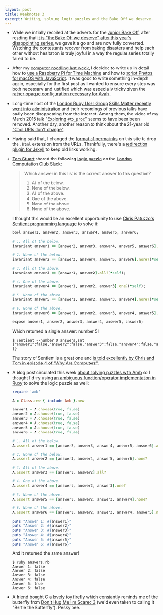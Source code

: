 ```yaml
---
layout: post
title: Weeknotes 3
excerpt: Writing, solving logic puzzles and the Bake Off we deserve.
---
```

*   While we initially recoiled at the adverts for the [Junior Bake Off](https://www.channel4.com/programmes/junior-bake-off), after reading that [it is "the Bake Off we deserve" after this year's disappointing series](https://www.theguardian.com/tv-and-radio/2019/nov/11/junior-bake-off-the-kids-spinoff-thats-the-perfect-antidote-to-baking-brutality), we gave it a go and are now fully converted. Watching the contestants recover from baking disasters and help each other without hesitation is truly joyful in a way the regular series totally failed to be.

*   After my [computer noodling last week](/2019/11/10/weeknotes-2.html), I decided to write up in detail how to [use a Raspberry Pi for Time Machine](/2019/11/12/using-a-raspberry-pi-for-time-machine/) and how to [script Photos for macOS with JavaScript](/2019/11/13/scripting-photos-for-macos-with-javascript/). It was good to write something in-depth again, especially for the first post as I wanted to ensure every step was both necessary and justified which was especially tricky given [the rather opaque configuration necessary for Avahi](/2019/11/12/using-a-raspberry-pi-for-time-machine/#configuring-avahi).

*   Long-time host of the [London Ruby User Group](http://lrug.org) [Skills Matter recently went into administration](https://www.linkedin.com/pulse/skills-matter-appointed-administrators-wendy-devolder/) and their recordings of previous talks have sadly been disappearing from the internet. Among them, the video of my March 2015 talk ["Exploring `#to_proc`"](/2014/11/26/data-structures-as-functions.html) seems to have been been removed. Another day, another reason to think about the 21-year old ["Cool URIs don't change"](https://www.w3.org/Provider/Style/URI).

*   Having said that, I changed the [format of permalinks](https://jekyllrb.com/docs/permalinks/#built-in-formats) on this site to drop the `.html` extension from the URLs. Thankfully, there's a [redirection plugin for Jekyll](https://github.com/jekyll/jekyll-redirect-from) to keep old links working.

*   [Tom Stuart](https://codon.com) shared the following [logic puzzle](https://math.stackexchange.com/questions/2217248/which-answer-in-this-list-is-the-correct-answer-to-this-question) on the [London Computation Club Slack](https://computationclub-slack.herokuapp.com/):

    > Which answer in this list is the correct answer to this question?
    >
    > 1. All of the below.
    > 2. None of the below.
    > 3. All of the above.
    > 4. One of the above.
    > 5. None of the above.
    > 6. None of the above.

    I thought this would be an excellent opportunity to use [Chris Patuzzo's Sentient programming language](https://sentient-lang.org) to solve it:

    ```ruby
    bool answer1, answer2, answer3, answer4, answer5, answer6;

    # 1. All of the below.
    invariant answer1 == [answer2, answer3, answer4, answer5, answer6].all?(*self);

    # 2. None of the below.
    invariant answer2 == [answer3, answer4, answer5, answer6].none?(*self);

    # 3. All of the above.
    invariant answer3 == [answer1, answer2].all?(*self);

    # 4. One of the above.
    invariant answer4 == [answer1, answer2, answer3].one?(*self);

    # 5. None of the above.
    invariant answer5 == [answer1, answer2, answer3, answer4].none?(*self);

    # 6. None of the above.
    invariant answer6 == [answer1, answer2, answer3, answer4, answer5].none?(*self);

    expose answer1, answer2, answer3, answer4, answer5, answer6;
    ```

    Which returned a single answer: number 5!

    ```console
    $ sentient --number 0 answers.snt
    {"answer1":false,"answer2":false,"answer3":false,"answer4":false,"answer5":true,"answer6":false}
    {}
    ```

    The story of Sentient is a great one and [is told excellently by Chris and Tom in episode 4 of "Why Are Computers"](https://whyarecomputers.com/4).

*   A blog post circulated this week [about solving puzzles with Amb](https://thesmartnik.com/solving-pazzles-wth-amb.html) so I thought I'd try using [an ambiguous function/operator implementation in Ruby](https://github.com/chikamichi/amb) to solve the logic puzzle as well:

    ```ruby
    require 'amb'

    A = Class.new { include Amb }.new

    answer1 = A.choose(true, false)
    answer2 = A.choose(true, false)
    answer3 = A.choose(true, false)
    answer4 = A.choose(true, false)
    answer5 = A.choose(true, false)
    answer6 = A.choose(true, false)

    # 1. All of the below.
    A.assert answer1 == [answer2, answer3, answer4, answer5, answer6].all?

    # 2. None of the below.
    A.assert answer2 == [answer3, answer4, answer5, answer6].none?

    # 3. All of the above.
    A.assert answer3 == [answer1, answer2].all?

    # 4. One of the above.
    A.assert answer4 == [answer1, answer2, answer3].one?

    # 5. None of the above.
    A.assert answer5 == [answer1, answer2, answer3, answer4].none?

    # 6. None of the above.
    A.assert answer6 == [answer1, answer2, answer3, answer4, answer5].none?

    puts "Answer 1: #{answer1}"
    puts "Answer 2: #{answer2}"
    puts "Answer 3: #{answer3}"
    puts "Answer 4: #{answer4}"
    puts "Answer 5: #{answer5}"
    puts "Answer 6: #{answer6}"
    ```

    And it returned the same answer!

    ```console
    $ ruby answers.rb
    Answer 1: false
    Answer 2: false
    Answer 3: false
    Answer 4: false
    Answer 5: true
    Answer 6: false
    ```

*   A friend bought C a lovely [toy firefly](https://uk.tomy.com/products/lamaze-freddie-firefly) which constantly reminds me of the butterfly from [Don't Hug Me I'm Scared 3](https://youtu.be/sXOdn6vLCuU) (we'd even taken to calling it "Bertie the Butterfly"). Pesky bee.
